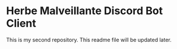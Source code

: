 # Herbe Malveillante Discord Bot Client

This is my second repository. This readme file will be updated later.

